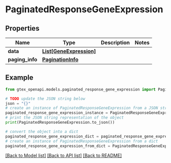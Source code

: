 # PaginatedResponseGeneExpression


## Properties

Name | Type | Description | Notes
------------ | ------------- | ------------- | -------------
**data** | [**List[GeneExpression]**](GeneExpression.md) |  | 
**paging_info** | [**PaginationInfo**](PaginationInfo.md) |  | 

## Example

```python
from gtex_openapi.models.paginated_response_gene_expression import PaginatedResponseGeneExpression

# TODO update the JSON string below
json = "{}"
# create an instance of PaginatedResponseGeneExpression from a JSON string
paginated_response_gene_expression_instance = PaginatedResponseGeneExpression.from_json(json)
# print the JSON string representation of the object
print(PaginatedResponseGeneExpression.to_json())

# convert the object into a dict
paginated_response_gene_expression_dict = paginated_response_gene_expression_instance.to_dict()
# create an instance of PaginatedResponseGeneExpression from a dict
paginated_response_gene_expression_from_dict = PaginatedResponseGeneExpression.from_dict(paginated_response_gene_expression_dict)
```
[[Back to Model list]](../README.md#documentation-for-models) [[Back to API list]](../README.md#documentation-for-api-endpoints) [[Back to README]](../README.md)



